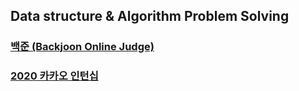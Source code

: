 ## Data structure & Algorithm Problem Solving

### [백준 (Backjoon Online Judge)](https://github.com/jiwoo-kimm/boj-java)
### [2020 카카오 인턴십](./2020%20카카오%20인턴십)

